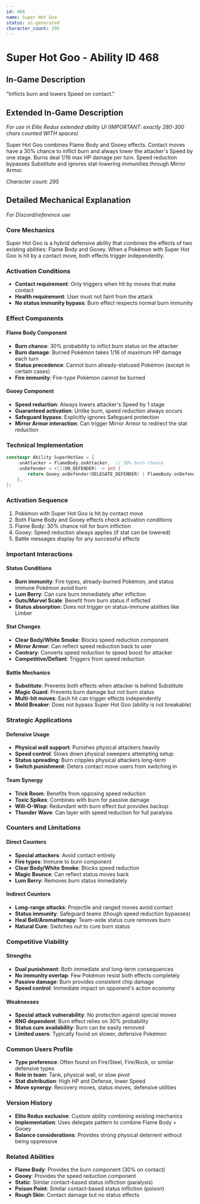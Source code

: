 ```yaml
---
id: 468
name: Super Hot Goo
status: ai-generated
character_count: 295
---
```


# Super Hot Goo - Ability ID 468

## In-Game Description
"Inflicts burn and lowers Speed on contact."

## Extended In-Game Description
*For use in Elite Redux extended ability UI (IMPORTANT: exactly 280-300 chars counted WITH spaces)*

Super Hot Goo combines Flame Body and Gooey effects. Contact moves have a 30% chance to inflict burn and always lower the attacker's Speed by one stage. Burns deal 1/16 max HP damage per turn. Speed reduction bypasses Substitute and ignores stat-lowering immunities through Mirror Armor.

*Character count: 295*

## Detailed Mechanical Explanation
*For Discord/reference use*

### Core Mechanics
Super Hot Goo is a hybrid defensive ability that combines the effects of two existing abilities: Flame Body and Gooey. When a Pokémon with Super Hot Goo is hit by a contact move, both effects trigger independently.

### Activation Conditions
- **Contact requirement**: Only triggers when hit by moves that make contact
- **Health requirement**: User must not faint from the attack
- **No status immunity bypass**: Burn effect respects normal burn immunity

### Effect Components

#### Flame Body Component
- **Burn chance**: 30% probability to inflict burn status on the attacker
- **Burn damage**: Burned Pokémon takes 1/16 of maximum HP damage each turn
- **Status precedence**: Cannot burn already-statused Pokémon (except in certain cases)
- **Fire immunity**: Fire-type Pokémon cannot be burned

#### Gooey Component  
- **Speed reduction**: Always lowers attacker's Speed by 1 stage
- **Guaranteed activation**: Unlike burn, speed reduction always occurs
- **Safeguard bypass**: Explicitly ignores Safeguard protection
- **Mirror Armor interaction**: Can trigger Mirror Armor to redirect the stat reduction

### Technical Implementation
```c
constexpr Ability SuperHotGoo = {
    .onAttacker = FlameBody.onAttacker,  // 30% burn chance
    .onDefender = +[](ON_DEFENDER) -> int { 
        return Gooey.onDefender(DELEGATE_DEFENDER) | FlameBody.onDefender(DELEGATE_DEFENDER); 
    },
};
```

### Activation Sequence
1. Pokémon with Super Hot Goo is hit by contact move
2. Both Flame Body and Gooey effects check activation conditions
3. Flame Body: 30% chance roll for burn infliction
4. Gooey: Speed reduction always applies (if stat can be lowered)
5. Battle messages display for any successful effects

### Important Interactions

#### Status Conditions
- **Burn immunity**: Fire types, already-burned Pokémon, and status immune Pokémon avoid burn
- **Lum Berry**: Can cure burn immediately after infliction
- **Guts/Marvel Scale**: Benefit from burn status if inflicted
- **Status absorption**: Does not trigger on status-immune abilities like Limber

#### Stat Changes
- **Clear Body/White Smoke**: Blocks speed reduction component
- **Mirror Armor**: Can reflect speed reduction back to user
- **Contrary**: Converts speed reduction to speed boost for attacker
- **Competitive/Defiant**: Triggers from speed reduction

#### Battle Mechanics
- **Substitute**: Prevents both effects when attacker is behind Substitute
- **Magic Guard**: Prevents burn damage but not burn status
- **Multi-hit moves**: Each hit can trigger effects independently
- **Mold Breaker**: Does not bypass Super Hot Goo (ability is not breakable)

### Strategic Applications

#### Defensive Usage
- **Physical wall support**: Punishes physical attackers heavily
- **Speed control**: Slows down physical sweepers attempting setup
- **Status spreading**: Burn cripples physical attackers long-term
- **Switch punishment**: Deters contact move users from switching in

#### Team Synergy
- **Trick Room**: Benefits from opposing speed reduction
- **Toxic Spikes**: Combines with burn for passive damage
- **Will-O-Wisp**: Redundant with burn effect but provides backup
- **Thunder Wave**: Can layer with speed reduction for full paralysis

### Counters and Limitations

#### Direct Counters
- **Special attackers**: Avoid contact entirely
- **Fire types**: Immune to burn component
- **Clear Body/White Smoke**: Blocks speed reduction
- **Magic Bounce**: Can reflect status moves back
- **Lum Berry**: Removes burn status immediately

#### Indirect Counters
- **Long-range attacks**: Projectile and ranged moves avoid contact
- **Status immunity**: Safeguard teams (though speed reduction bypasses)
- **Heal Bell/Aromatherapy**: Team-wide status cure removes burn
- **Natural Cure**: Switches out to cure burn status

### Competitive Viability

#### Strengths
- **Dual punishment**: Both immediate and long-term consequences
- **No immunity overlap**: Few Pokémon resist both effects completely  
- **Passive damage**: Burn provides consistent chip damage
- **Speed control**: Immediate impact on opponent's action economy

#### Weaknesses
- **Special attack vulnerability**: No protection against special moves
- **RNG dependent**: Burn effect relies on 30% probability
- **Status cure availability**: Burn can be easily removed
- **Limited users**: Typically found on slower, defensive Pokémon

### Common Users Profile
- **Type preference**: Often found on Fire/Steel, Fire/Rock, or similar defensive types
- **Role in team**: Tank, physical wall, or slow pivot
- **Stat distribution**: High HP and Defense, lower Speed
- **Move synergy**: Recovery moves, status moves, defensive utilities

### Version History
- **Elite Redux exclusive**: Custom ability combining existing mechanics
- **Implementation**: Uses delegate pattern to combine Flame Body + Gooey
- **Balance considerations**: Provides strong physical deterrent without being oppressive

### Related Abilities
- **Flame Body**: Provides the burn component (30% on contact)
- **Gooey**: Provides the speed reduction component
- **Static**: Similar contact-based status infliction (paralysis)
- **Poison Point**: Similar contact-based status infliction (poison)
- **Rough Skin**: Contact damage but no status effects